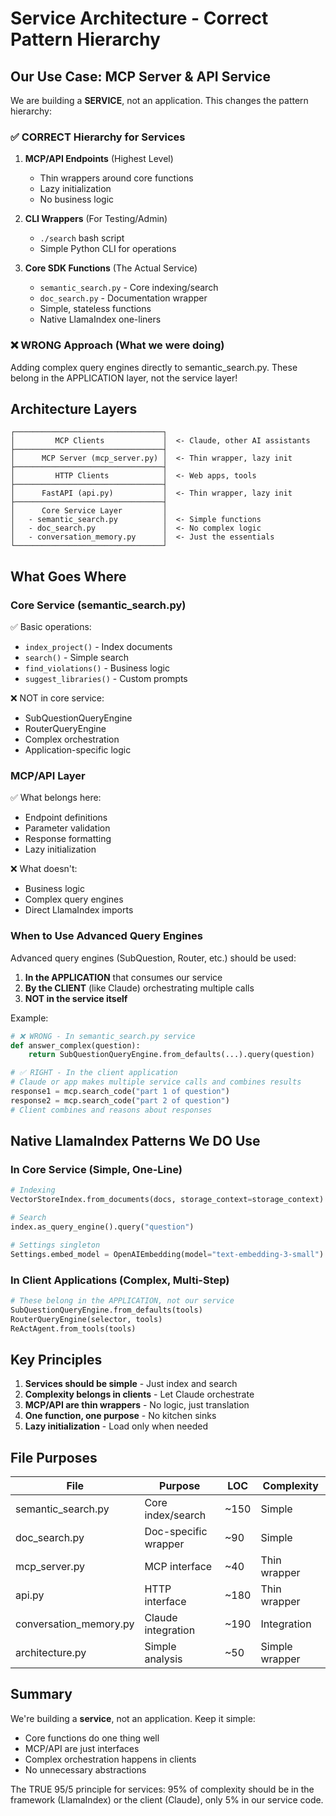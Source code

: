 # Service Architecture - Correct Pattern Hierarchy

## Our Use Case: MCP Server & API Service

We are building a **SERVICE**, not an application. This changes the pattern hierarchy:

### ✅ CORRECT Hierarchy for Services

1. **MCP/API Endpoints** (Highest Level)
   - Thin wrappers around core functions
   - Lazy initialization
   - No business logic
   
2. **CLI Wrappers** (For Testing/Admin)
   - `./search` bash script
   - Simple Python CLI for operations
   
3. **Core SDK Functions** (The Actual Service)
   - `semantic_search.py` - Core indexing/search
   - `doc_search.py` - Documentation wrapper
   - Simple, stateless functions
   - Native LlamaIndex one-liners

### ❌ WRONG Approach (What we were doing)

Adding complex query engines directly to semantic_search.py. These belong in the APPLICATION layer, not the service layer!

## Architecture Layers

```
┌─────────────────────────────────┐
│         MCP Clients             │  <- Claude, other AI assistants
├─────────────────────────────────┤
│      MCP Server (mcp_server.py) │  <- Thin wrapper, lazy init
├─────────────────────────────────┤
│         HTTP Clients            │  <- Web apps, tools
├─────────────────────────────────┤
│      FastAPI (api.py)           │  <- Thin wrapper, lazy init
├─────────────────────────────────┤
│      Core Service Layer         │
│   - semantic_search.py          │  <- Simple functions
│   - doc_search.py               │  <- No complex logic
│   - conversation_memory.py      │  <- Just the essentials
└─────────────────────────────────┘
```

## What Goes Where

### Core Service (semantic_search.py)
✅ Basic operations:
- `index_project()` - Index documents
- `search()` - Simple search
- `find_violations()` - Business logic
- `suggest_libraries()` - Custom prompts

❌ NOT in core service:
- SubQuestionQueryEngine
- RouterQueryEngine  
- Complex orchestration
- Application-specific logic

### MCP/API Layer
✅ What belongs here:
- Endpoint definitions
- Parameter validation
- Response formatting
- Lazy initialization

❌ What doesn't:
- Business logic
- Complex query engines
- Direct LlamaIndex imports

### When to Use Advanced Query Engines

Advanced query engines (SubQuestion, Router, etc.) should be used:
1. **In the APPLICATION** that consumes our service
2. **By the CLIENT** (like Claude) orchestrating multiple calls
3. **NOT in the service itself**

Example:
```python
# ❌ WRONG - In semantic_search.py service
def answer_complex(question):
    return SubQuestionQueryEngine.from_defaults(...).query(question)

# ✅ RIGHT - In the client application
# Claude or app makes multiple service calls and combines results
response1 = mcp.search_code("part 1 of question")
response2 = mcp.search_code("part 2 of question")
# Client combines and reasons about responses
```

## Native LlamaIndex Patterns We DO Use

### In Core Service (Simple, One-Line)
```python
# Indexing
VectorStoreIndex.from_documents(docs, storage_context=storage_context)

# Search
index.as_query_engine().query("question")

# Settings singleton
Settings.embed_model = OpenAIEmbedding(model="text-embedding-3-small")
```

### In Client Applications (Complex, Multi-Step)
```python
# These belong in the APPLICATION, not our service
SubQuestionQueryEngine.from_defaults(tools)
RouterQueryEngine(selector, tools)
ReActAgent.from_tools(tools)
```

## Key Principles

1. **Services should be simple** - Just index and search
2. **Complexity belongs in clients** - Let Claude orchestrate
3. **MCP/API are thin wrappers** - No logic, just translation
4. **One function, one purpose** - No kitchen sinks
5. **Lazy initialization** - Load only when needed

## File Purposes

| File | Purpose | LOC | Complexity |
|------|---------|-----|------------|
| semantic_search.py | Core index/search | ~150 | Simple |
| doc_search.py | Doc-specific wrapper | ~90 | Simple |
| mcp_server.py | MCP interface | ~40 | Thin wrapper |
| api.py | HTTP interface | ~180 | Thin wrapper |
| conversation_memory.py | Claude integration | ~190 | Integration |
| architecture.py | Simple analysis | ~50 | Simple wrapper |

## Summary

We're building a **service**, not an application. Keep it simple:
- Core functions do one thing well
- MCP/API are just interfaces
- Complex orchestration happens in clients
- No unnecessary abstractions

The TRUE 95/5 principle for services: 95% of complexity should be in the framework (LlamaIndex) or the client (Claude), only 5% in our service code.